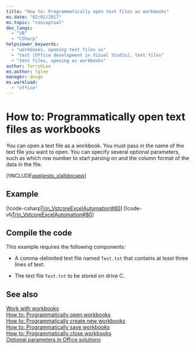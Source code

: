 ```yaml
---
title: "How to: Programmatically open text files as workbooks"
ms.date: "02/02/2017"
ms.topic: "conceptual"
dev_langs: 
  - "VB"
  - "CSharp"
helpviewer_keywords: 
  - "workbooks, opening text files as"
  - "text [Office development in Visual Studio], text files"
  - "text files, opening as workbooks"
author: TerryGLee
ms.author: tglee
manager: douge
ms.workload: 
  - "office"
---
```

# How to: Programmatically open text files as workbooks
  You can open a text file as a workbook. You must pass in the name of the text file you want to open. You can specify several optional parameters, such as which row number to start parsing on and the column format of the data in the file.  
  
 [!INCLUDE[appliesto_xlalldocapp](../vsto/includes/appliesto-xlalldocapp-md.md)]  
  
## Example  
 [!code-csharp[Trin_VstcoreExcelAutomation#80](../vsto/codesnippet/CSharp/Trin_VstcoreExcelAutomationCS/Sheet1.cs#80)]
 [!code-vb[Trin_VstcoreExcelAutomation#80](../vsto/codesnippet/VisualBasic/Trin_VstcoreExcelAutomation/Sheet1.vb#80)]  
  
## Compile the code  
 This example requires the following components:  
  
-   A comma-delimited text file named `Test.txt` that contains at least three lines of text.  
  
-   The text file `Test.txt` to be stored on drive C.  
  
## See also  
 [Work with workbooks](../vsto/working-with-workbooks.md)   
 [How to: Programmatically open workbooks](../vsto/how-to-programmatically-open-workbooks.md)   
 [How to: Programmatically create new workbooks](../vsto/how-to-programmatically-create-new-workbooks.md)   
 [How to: Programmatically save workbooks](../vsto/how-to-programmatically-save-workbooks.md)   
 [How to: Programmatically close workbooks](../vsto/how-to-programmatically-close-workbooks.md)   
 [Optional parameters in Office solutions](../vsto/optional-parameters-in-office-solutions.md)  
